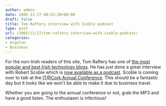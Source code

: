 ```yaml
---
author: admin
date: 2005-11-17 08:53:20+00:00
draft: false
title: Tom Raftery interview with Scoble podcast
type: post
url: /2005/11/17/tom-raftery-interview-with-scoble-podcast/
categories:
- Argolon
- Business
---
```


For the non-Irish readers of this site, Tom Raftery has one of [the most popular and best Irish technology blogs](http://www.tomrafteryit.net/). He has just done a great interview with Robert Scoble which is [now available as a podcast](http://www.tomrafteryit.net/robert-scoble-podcast/). Scoble is coming over to talk at the [IT@Cork Annual Conference](http://www.itcork.ie/index.cfm?page=events&eventId=53). This should be a fantastic day but it looks like we won't be able to make it due to business travel. 

Whether you are going to the annual conference or not, grab the MP3 and have a good listen. The enthusiasm is infectious!



